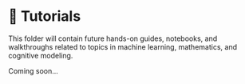 # 📘 Tutorials

This folder will contain future hands-on guides, notebooks, and walkthroughs related to topics in machine learning, mathematics, and cognitive modeling.

Coming soon...
